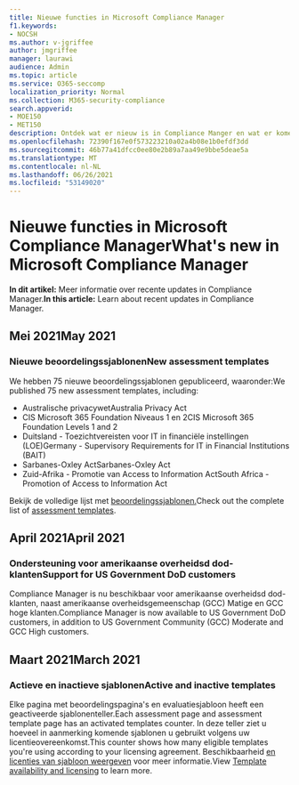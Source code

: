 ```yaml
---
title: Nieuwe functies in Microsoft Compliance Manager
f1.keywords:
- NOCSH
ms.author: v-jgriffee
author: jmgriffee
manager: laurawi
audience: Admin
ms.topic: article
ms.service: O365-seccomp
localization_priority: Normal
ms.collection: M365-security-compliance
search.appverid:
- MOE150
- MET150
description: Ontdek wat er nieuw is in Compliance Manger en wat er komen gaat. Lees meer over bijgewerkte beoordelingen, nieuwe beoordelingssjablonen, nieuwe acties en meer.
ms.openlocfilehash: 72390f167e0f573223210a02a4b08e1b0efdf3dd
ms.sourcegitcommit: 46b77a41dfcc0ee80e2b89a7aa49e9bbe5deae5a
ms.translationtype: MT
ms.contentlocale: nl-NL
ms.lasthandoff: 06/26/2021
ms.locfileid: "53149020"
---
```

# <a name="whats-new-in-microsoft-compliance-manager"></a><span data-ttu-id="65f4d-104">Nieuwe functies in Microsoft Compliance Manager</span><span class="sxs-lookup"><span data-stu-id="65f4d-104">What's new in Microsoft Compliance Manager</span></span>

<span data-ttu-id="65f4d-105">**In dit artikel:** Meer informatie over recente updates in Compliance Manager.</span><span class="sxs-lookup"><span data-stu-id="65f4d-105">**In this article:** Learn about recent updates in Compliance Manager.</span></span>

## <a name="may-2021"></a><span data-ttu-id="65f4d-106">Mei 2021</span><span class="sxs-lookup"><span data-stu-id="65f4d-106">May 2021</span></span>

### <a name="new-assessment-templates"></a><span data-ttu-id="65f4d-107">Nieuwe beoordelingssjablonen</span><span class="sxs-lookup"><span data-stu-id="65f4d-107">New assessment templates</span></span>

<span data-ttu-id="65f4d-108">We hebben 75 nieuwe beoordelingssjablonen gepubliceerd, waaronder:</span><span class="sxs-lookup"><span data-stu-id="65f4d-108">We published 75 new assessment templates, including:</span></span>
- <span data-ttu-id="65f4d-109">Australische privacywet</span><span class="sxs-lookup"><span data-stu-id="65f4d-109">Australia Privacy Act</span></span>
- <span data-ttu-id="65f4d-110">CIS Microsoft 365 Foundation Niveaus 1 en 2</span><span class="sxs-lookup"><span data-stu-id="65f4d-110">CIS Microsoft 365 Foundation Levels 1 and 2</span></span>
- <span data-ttu-id="65f4d-111">Duitsland - Toezichtvereisten voor IT in financiële instellingen (LOE)</span><span class="sxs-lookup"><span data-stu-id="65f4d-111">Germany - Supervisory Requirements for IT in Financial Institutions (BAIT)</span></span>
- <span data-ttu-id="65f4d-112">Sarbanes-Oxley Act</span><span class="sxs-lookup"><span data-stu-id="65f4d-112">Sarbanes-Oxley Act</span></span>
- <span data-ttu-id="65f4d-113">Zuid-Afrika - Promotie van Access to Information Act</span><span class="sxs-lookup"><span data-stu-id="65f4d-113">South Africa - Promotion of Access to Information Act</span></span>

<span data-ttu-id="65f4d-114">Bekijk de volledige lijst met [beoordelingssjablonen.](compliance-manager-templates-list.md)</span><span class="sxs-lookup"><span data-stu-id="65f4d-114">Check out the complete list of [assessment templates](compliance-manager-templates-list.md).</span></span>

## <a name="april-2021"></a><span data-ttu-id="65f4d-115">April 2021</span><span class="sxs-lookup"><span data-stu-id="65f4d-115">April 2021</span></span>

### <a name="support-for-us-government-dod-customers"></a><span data-ttu-id="65f4d-116">Ondersteuning voor amerikaanse overheidsd dod-klanten</span><span class="sxs-lookup"><span data-stu-id="65f4d-116">Support for US Government DoD customers</span></span>

<span data-ttu-id="65f4d-117">Compliance Manager is nu beschikbaar voor amerikaanse overheidsd dod-klanten, naast amerikaanse overheidsgemeenschap (GCC) Matige en GCC hoge klanten.</span><span class="sxs-lookup"><span data-stu-id="65f4d-117">Compliance Manager is now available to US Government DoD customers, in addition to US Government Community (GCC) Moderate and GCC High customers.</span></span>

## <a name="march-2021"></a><span data-ttu-id="65f4d-118">Maart 2021</span><span class="sxs-lookup"><span data-stu-id="65f4d-118">March 2021</span></span>

### <a name="active-and-inactive-templates"></a><span data-ttu-id="65f4d-119">Actieve en inactieve sjablonen</span><span class="sxs-lookup"><span data-stu-id="65f4d-119">Active and inactive templates</span></span>

<span data-ttu-id="65f4d-120">Elke pagina met beoordelingspagina's en evaluatiesjabloon heeft een geactiveerde sjablonenteller.</span><span class="sxs-lookup"><span data-stu-id="65f4d-120">Each assessment page and assessment template page has an activated templates counter.</span></span> <span data-ttu-id="65f4d-121">In deze teller ziet u hoeveel in aanmerking komende sjablonen u gebruikt volgens uw licentieovereenkomst.</span><span class="sxs-lookup"><span data-stu-id="65f4d-121">This counter shows how many eligible templates you're using according to your licensing agreement.</span></span> <span data-ttu-id="65f4d-122">Beschikbaarheid [en licenties van sjabloon weergeven](compliance-manager-templates.md#template-availability-and-licensing) voor meer informatie.</span><span class="sxs-lookup"><span data-stu-id="65f4d-122">View [Template availability and licensing](compliance-manager-templates.md#template-availability-and-licensing) to learn more.</span></span>
